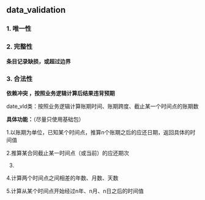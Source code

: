 ## data_validation

### 1. 唯一性

### 2. 完整性
**条目记录缺损，或超过边界**

### 3. 合法性
**依赖冲突 ，按照业务逻辑计算后结果违背预期**

date_vld类：按照业务逻辑计算账期时间、账期跨度、截止某一个时间点的账期数

**具体功能：**（尽量只使用基础包）

1.以账期为单位，已知某个时间点，推算n个账期之后的应还日期，返回具体的时间值

2.推算某合同截止某一时间点（或当前）的应还期次

3.

4.计算两个时间点之间相差的年数、月数、天数

5.计算从某个时间点开始经过n年、n月、n日之后的时间值
